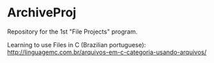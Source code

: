 # ArchiveProj
Repository for the 1st "File Projects" program.

Learning to use Files in C (Brazilian portuguese): http://linguagemc.com.br/arquivos-em-c-categoria-usando-arquivos/
